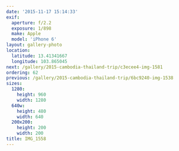 ```yaml
---
date: '2015-11-17 15:14:33'
exif:
  aperture: f/2.2
  exposure: 1/898
  make: Apple
  model: 'iPhone 6'
layout: gallery-photo
location:
  latitude: 13.41341667
  longitude: 103.865045
next: /gallery/2015-cambodia-thailand-trip/c3ecee4-img-1581
ordering: 62
previous: /gallery/2015-cambodia-thailand-trip/6bc9240-img-1538
sizes:
  1280:
    height: 960
    width: 1280
  640w:
    height: 480
    width: 640
  200x200:
    height: 200
    width: 200
title: IMG_1558
---
```

